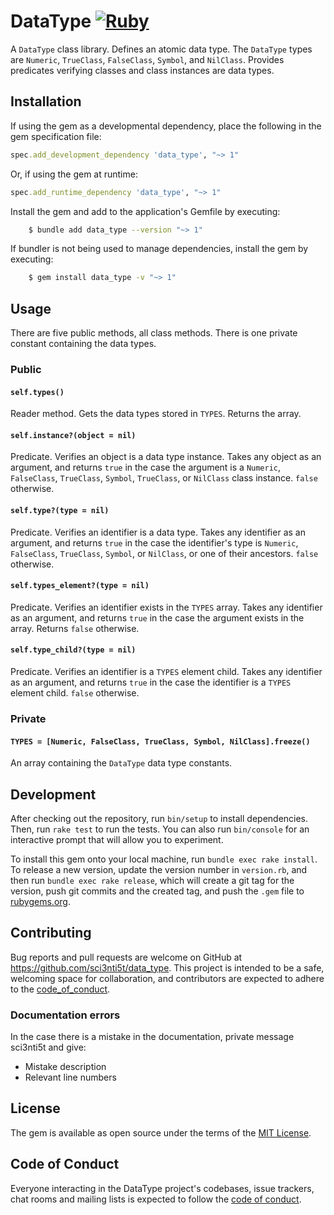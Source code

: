 # DataType [![Ruby](https://github.com/sci3nti5t/data_type/actions/workflows/ruby.yml/badge.svg)](https://github.com/sci3nti5t/data_type/actions/workflows/ruby.yml)

A `DataType` class library. Defines an atomic data type. The `DataType` types are
`Numeric`, `TrueClass`, `FalseClass`, `Symbol`, and `NilClass`. Provides predicates
verifying classes and class instances are data types. 

## Installation

If using the gem as a developmental dependency, place the following in the gem
specification file:

```ruby
spec.add_development_dependency 'data_type', "~> 1"
```

Or, if using the gem at runtime:

```ruby
spec.add_runtime_dependency 'data_type', "~> 1"
```
Install the gem and add to the application's Gemfile by executing:

```bash
    $ bundle add data_type --version "~> 1"
```

If bundler is not being used to manage dependencies, install the gem by executing:

```bash
    $ gem install data_type -v "~> 1"
```

## Usage

There are five public methods, all class methods. There is one private constant
containing the data types.

### Public 

#### `self.types()`

Reader method. Gets the data types stored in `TYPES`. Returns the array.

#### `self.instance?(object = nil)`

Predicate. Verifies an object is a data type instance. Takes any object as an
argument, and returns `true` in the case the argument is a `Numeric`, `FalseClass`,
`TrueClass`, `Symbol`, `TrueClass`, or `NilClass` class instance. `false` otherwise.

#### `self.type?(type = nil)`

Predicate. Verifies an identifier is a data type. Takes any identifier as an
argument, and returns `true` in the case the identifier's type is `Numeric`,
`FalseClass`, `TrueClass`, `Symbol`, or `NilClass`, or one of their ancestors. `false` otherwise.

#### `self.types_element?(type = nil)`

Predicate. Verifies an identifier exists in the `TYPES` array. Takes any
identifier as an argument, and returns `true` in the case the argument exists in
the array. Returns `false` otherwise.

#### `self.type_child?(type = nil)`

Predicate. Verifies an identifier is a `TYPES` element child. Takes any
identifier as an argument, and returns `true` in the case the identifier is a
`TYPES` element child. `false` otherwise.

### Private

#### `TYPES = [Numeric, FalseClass, TrueClass, Symbol, NilClass].freeze()`

An array containing the `DataType` data type constants.

## Development

After checking out the repository, run `bin/setup` to install dependencies.
Then, run `rake test` to run the tests. You can also run `bin/console` for an
interactive prompt that will allow you to experiment.

To install this gem onto your local machine, run `bundle exec rake install`. To
release a new version, update the version number in `version.rb`, and then run
`bundle exec rake release`, which will create a git tag for the version, push
git commits and the created tag, and push the `.gem` file to
[rubygems.org](https:/rubygems.org).

## Contributing

Bug reports and pull requests are welcome on GitHub at
https://github.com/sci3nti5t/data_type. This project is intended to be a safe,
welcoming space for collaboration, and contributors are expected to adhere to
the
[code_of_conduct](https://github.com/sci3nti5t/data_type/blob/main/CODE_OF_CONDUCT.md).

### Documentation errors

In the case there is a mistake in the documentation, private message sci3nti5t
and give:
* Mistake description
* Relevant line numbers

## License

The gem is available as open source under the terms of the 
[MIT License](https://opensource.org/licenses/MIT).

## Code of Conduct

Everyone interacting in the DataType project's codebases, issue trackers, chat
 rooms and mailing lists is expected to follow the 
[code of conduct](https://github.com/sci3nti5t/data_type/blob/main/CODE_OF_CONDUCT.md).
